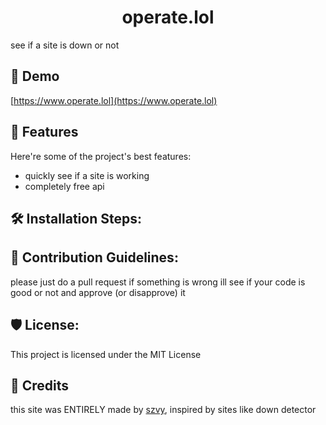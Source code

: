 <h1 align="center" id="title">operate.lol</h1>

<p id="description">see if a site is down or not</p>

<h2>🚀 Demo</h2>

[https://www.operate.lol](https://www.operate.lol)

  
  
<h2>🧐 Features</h2>

Here're some of the project's best features:

*   quickly see if a site is working
*   completely free api

<h2>🛠️ Installation Steps:</h2>

<h2>🍰 Contribution Guidelines:</h2>

please just do a pull request if something is wrong ill see if your code is good or not and approve (or disapprove) it

<h2>🛡️ License:</h2>

This project is licensed under the MIT License

<h2>📃 Credits</h2>

this site was ENTIRELY made by [szvy](https://github.com/szvy), inspired by sites like down detector
